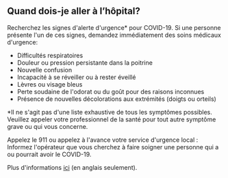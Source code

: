 ## Quand dois-je aller à l’hôpital?

Recherchez les signes d'alerte d'urgence\* pour COVID-19. Si une personne présente l'un de ces signes, demandez immédiatement des soins médicaux d'urgence:

- Difficultés respiratoires
- Douleur ou pression persistante dans la poitrine
- Nouvelle confusion
- Incapacité à se réveiller ou à rester éveillé
- Lèvres ou visage bleus
- Perte soudaine de l'odorat ou du goût pour des raisons inconnues
- Présence de nouvelles décolorations aux extrémités (doigts ou orteils)

\*Il ne s'agit pas d'une liste exhaustive de tous les symptômes possibles. Veuillez appeler votre professionnel de la santé pour tout autre symptôme grave ou qui vous concerne.

Appelez le 911 ou appelez à l'avance votre service d'urgence local : Informez l'opérateur que vous cherchez à faire soigner une personne qui a ou pourrait avoir le COVID-19.

Plus d'informations [ici](https://www.cdc.gov/coronavirus/2019-ncov/if-you-are-sick/steps-when-sick.html) (en anglais seulement).
